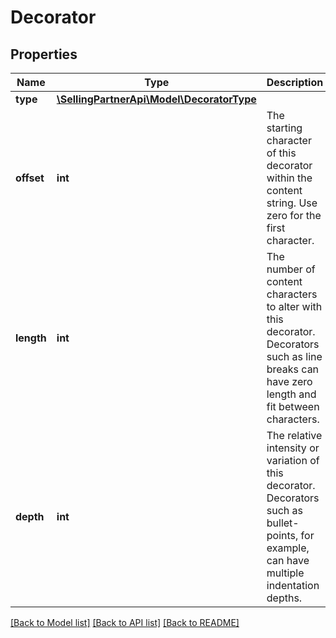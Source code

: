 # Decorator

## Properties
Name | Type | Description | Notes
------------ | ------------- | ------------- | -------------
**type** | [**\SellingPartnerApi\Model\DecoratorType**](DecoratorType.md) |  | [optional] 
**offset** | **int** | The starting character of this decorator within the content string. Use zero for the first character. | [optional] 
**length** | **int** | The number of content characters to alter with this decorator. Decorators such as line breaks can have zero length and fit between characters. | [optional] 
**depth** | **int** | The relative intensity or variation of this decorator. Decorators such as bullet-points, for example, can have multiple indentation depths. | [optional] 

[[Back to Model list]](../README.md#documentation-for-models) [[Back to API list]](../README.md#documentation-for-api-endpoints) [[Back to README]](../README.md)


